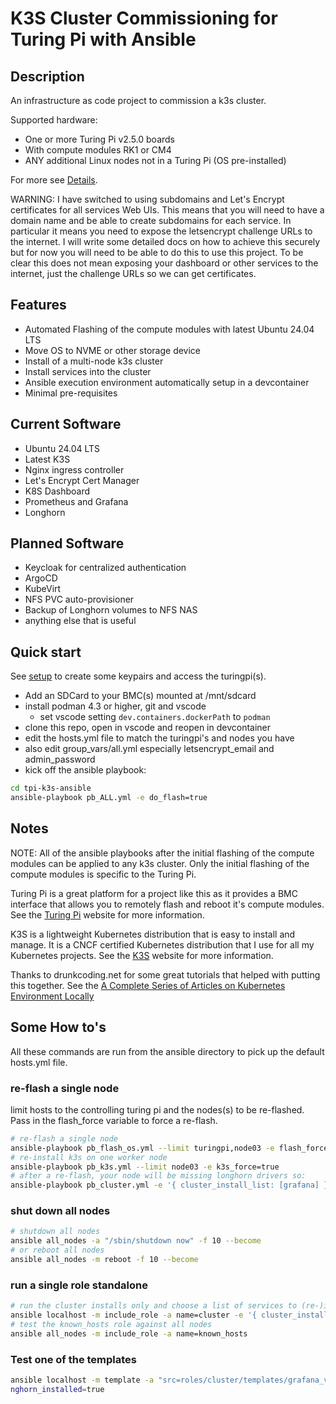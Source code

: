 # K3S Cluster Commissioning for Turing Pi with Ansible

## Description

An infrastructure as code project to commission a k3s cluster.

Supported hardware:
- One or more Turing Pi v2.5.0 boards
- With compute modules RK1 or CM4
- ANY additional Linux nodes not in a Turing Pi (OS pre-installed)

For more see [Details](docs/details.md).

WARNING: I have switched to using subdomains and Let's Encrypt certificates for all services Web UIs. This means that you will need to have a domain name and be able to create subdomains for each service. In particular it means you need to expose the letsencrypt challenge URLs to the internet. I will write some detailed docs on how to achieve this securely but for now you will need to be able to do this to use this project. To be clear this does not mean exposing your dashboard or other services to the internet, just the challenge URLs so we can get certificates.

## Features

- Automated Flashing of the compute modules with latest Ubuntu 24.04 LTS
- Move OS to NVME or other storage device
- Install of a multi-node k3s cluster
- Install services into the cluster
- Ansible execution environment automatically setup in a devcontainer
- Minimal pre-requisites

## Current Software

- Ubuntu 24.04 LTS
- Latest K3S
- Nginx ingress controller
- Let's Encrypt Cert Manager
- K8S Dashboard
- Prometheus and Grafana
- Longhorn

## Planned Software

- Keycloak for centralized authentication
- ArgoCD
- KubeVirt
- NFS PVC auto-provisioner
- Backup of Longhorn volumes to NFS NAS
- anything else that is useful

## Quick start

See [setup](docs/setup.md) to create some keypairs and access the turingpi(s).

- Add an SDCard to your BMC(s) mounted at /mnt/sdcard
- install podman 4.3 or higher, git and vscode
  - set vscode setting `dev.containers.dockerPath` to `podman`
- clone this repo, open in vscode and reopen in devcontainer
- edit the hosts.yml file to match the turingpi's and nodes you have
- also edit group_vars/all.yml especially letsencrypt_email and admin_password
- kick off the ansible playbook:

```bash
cd tpi-k3s-ansible
ansible-playbook pb_ALL.yml -e do_flash=true
```
## Notes

NOTE: All of the ansible playbooks after the initial flashing of the compute modules can be applied to any k3s cluster. Only the initial flashing of the compute modules is specific to the Turing Pi.

Turing Pi is a great platform for a project like this as it provides a BMC interface that allows you to remotely flash and reboot it's compute modules. See the [Turing Pi](https://turingpi.com/) website for more information.

K3S is a lightweight Kubernetes distribution that is easy to install and manage. It is a CNCF certified Kubernetes distribution that I use for all my Kubernetes projects. See the [K3S](https://k3s.io/) website for more information.

Thanks to drunkcoding.net for some great tutorials that helped with putting this together. See the [A Complete Series of Articles on Kubernetes Environment Locally](https://drunkcoding.net/posts/ks-00-series-k8s-setup-local-env-pi-cluster/)

## Some How to's

All these commands are run from the ansible directory to pick up the default hosts.yml file.

### re-flash a single node

limit hosts to the controlling turing pi and the nodes(s) to be re-flashed. Pass in the flash_force variable to force a re-flash.

```bash
# re-flash a single node
ansible-playbook pb_flash_os.yml --limit turingpi,node03 -e flash_force=true
# re-install k3s on one worker node
ansible-playbook pb_k3s.yml --limit node03 -e k3s_force=true
# after a re-flash, your node will be missing longhorn drivers so:
ansible-playbook pb_cluster.yml -e '{ cluster_install_list: [grafana] }'
```

### shut down all nodes

```bash
# shutdown all nodes
ansible all_nodes -a "/sbin/shutdown now" -f 10 --become
# or reboot all nodes
ansible all_nodes -m reboot -f 10 --become
```

### run a single role standalone

```bash
# run the cluster installs only and choose a list of services to (re-)install
ansible localhost -m include_role -a name=cluster -e '{ cluster_install_list: [ingress,dashboard] }'
# test the known_hosts role against all nodes
ansible all_nodes -m include_role -a name=known_hosts
```

### Test  one of the templates

```bash
ansible localhost -m template -a "src=roles/cluster/templates/grafana_values.yaml dest=/tmp/c.yaml" -e ingress_controller_exists=true -e lo
nghorn_installed=true
```

